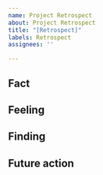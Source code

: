 ```yaml
---
name: Project Retrospect
about: Project Retrospect
title: "[Retrospect]"
labels: Retrospect
assignees: ''

---
```


## Fact


## Feeling


## Finding



## Future action
